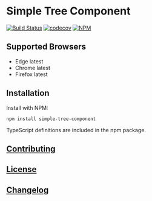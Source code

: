 # Simple Tree Component

[![Build Status](https://circleci.com/gh/ckotzbauer/simple-tree-component/tree/master.svg?style=svg&circle-token=196609e8bd4602f5d03e771891495c3403f6ef21)](https://circleci.com/gh/ckotzbauer/simple-tree-component/tree/master)
[![codecov](https://codecov.io/gh/ckotzbauer/simple-tree-component/branch/master/graph/badge.svg?token=CDK8TH9DLZ)](https://codecov.io/gh/ckotzbauer/simple-tree-component)
[![NPM](https://img.shields.io/npm/v/simple-tree-component.svg)](https://www.npmjs.com/package/simple-tree-component)


## Supported Browsers

- Edge latest
- Chrome latest
- Firefox latest


## Installation

Install with NPM:
```
npm install simple-tree-component
```
TypeScript definitions are included in the npm package.


[Contributing](https://github.com/ckotzbauer/simple-tree-component/blob/master/.github/CONTRIBUTING.md)
--------
[License](https://github.com/ckotzbauer/simple-tree-component/blob/master/LICENSE)
--------
[Changelog](https://github.com/ckotzbauer/simple-tree-component/blob/master/CHANGELOG.md)
--------
